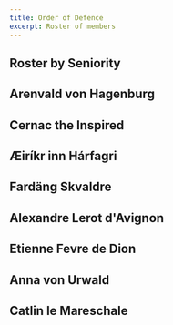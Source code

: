 ```yaml
---
title: Order of Defence
excerpt: Roster of members
---
```


## Roster by Seniority


## Arenvald von Hagenburg

## Cernac the Inspired

## Æiríkr inn Hárfagri

## Fardäng Skvaldre

## Alexandre Lerot d'Avignon 

## Etienne Fevre de Dion

## Anna von Urwald

## Catlin le Mareschale